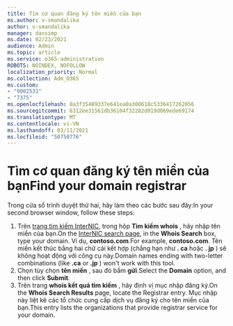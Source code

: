 ```yaml
---
title: Tìm cơ quan đăng ký tên miền của bạn
ms.author: v-smandalika
author: v-smandalika
manager: dansimp
ms.date: 02/23/2021
audience: Admin
ms.topic: article
ms.service: o365-administration
ROBOTS: NOINDEX, NOFOLLOW
localization_priority: Normal
ms.collection: Adm_O365
ms.custom:
- "9002531"
- "7375"
ms.openlocfilehash: 0a3f35489337e641ea0a300618c5336417262056
ms.sourcegitcommit: 6312ee31561db36104f32282d019d069ede69174
ms.translationtype: MT
ms.contentlocale: vi-VN
ms.lasthandoff: 03/11/2021
ms.locfileid: "50750776"
---
```

# <a name="find-your-domain-registrar"></a><span data-ttu-id="aca5f-102">Tìm cơ quan đăng ký tên miền của bạn</span><span class="sxs-lookup"><span data-stu-id="aca5f-102">Find your domain registrar</span></span>

<span data-ttu-id="aca5f-103">Trong cửa sổ trình duyệt thứ hai, hãy làm theo các bước sau đây:</span><span class="sxs-lookup"><span data-stu-id="aca5f-103">In your second browser window, follow these steps:</span></span>

1. <span data-ttu-id="aca5f-104">Trên [trang tìm kiếm InterNIC](https://lookup.icann.org/), trong hộp **Tìm kiếm whois** , hãy nhập tên miền của bạn.</span><span class="sxs-lookup"><span data-stu-id="aca5f-104">On the [InterNIC search page](https://lookup.icann.org/), in the **Whois Search** box, type your domain.</span></span> <span data-ttu-id="aca5f-105">Ví dụ, **contoso.com**.</span><span class="sxs-lookup"><span data-stu-id="aca5f-105">For example, **contoso.com**.</span></span> <span data-ttu-id="aca5f-106">Tên miền kết thúc bằng hai chữ cái kết hợp (chẳng hạn như **. ca** hoặc **. jp** ) sẽ không hoạt động với công cụ này.</span><span class="sxs-lookup"><span data-stu-id="aca5f-106">Domain names ending with two-letter combinations (like **.ca** or **.jp** ) won't work with this tool.</span></span>
2. <span data-ttu-id="aca5f-107">Chọn tùy chọn **tên miền** , sau đó bấm **gửi**.</span><span class="sxs-lookup"><span data-stu-id="aca5f-107">Select the **Domain** option, and then click **Submit**.</span></span>
3. <span data-ttu-id="aca5f-108">Trên trang **whois kết quả tìm kiếm** , hãy định vị mục nhập đăng ký.</span><span class="sxs-lookup"><span data-stu-id="aca5f-108">On the **Whois Search Results** page, locate the Registrar entry.</span></span> <span data-ttu-id="aca5f-109">Mục nhập này liệt kê các tổ chức cung cấp dịch vụ đăng ký cho tên miền của bạn.</span><span class="sxs-lookup"><span data-stu-id="aca5f-109">This entry lists the organizations that provide registrar service for your domain.</span></span>
